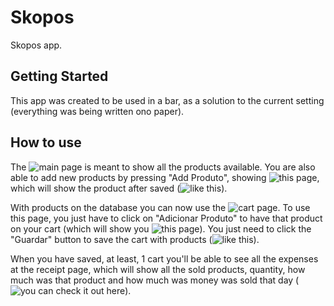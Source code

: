 # Skopos

Skopos app.

## Getting Started

This app was created to be used in a bar, as a solution to the current setting (everything was being written ono paper).

## How to use

The ![main page](./docs/home_page.png) is meant to show all the products available.
You are also able to add new products by pressing "Add Produto", showing 
![this page](./docs/add_new_prod_page.png), which will show the product after saved (![like this](./docs/home_page_with_new_prod.png)).

With products on the database you can now use the ![cart page](./docs/empty_cart_page.png). 
To use this page, you just have to click on "Adicionar Produto" to have that product on your cart (which will show you ![this page](./docs/add_new_prod_to_cart_page.png)).
You just need to click the "Guardar" button to save the cart with products (![like this](./docs/card_page_with_prod.png)).

When you have saved, at least, 1 cart you'll be able to see all the expenses at the receipt page, 
which will show all the sold products, quantity, how much was that product and how much was money 
was sold that day (![you can check it out here](./docs/receipt_page.png)). 